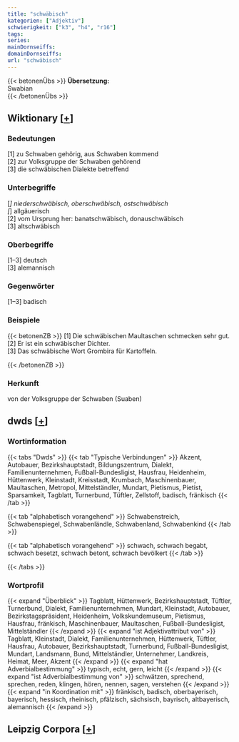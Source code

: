```yaml
---
title: "schwäbisch"
kategorien: ["Adjektiv"]
schwierigkeit: ["k3", "h4", "r16"]
tags:
series:
mainDornseiffs:
domainDornseiffs:
url: "schwäbisch"
---
```


{{< betonenÜbs >}}
**Übersetzung:**  
Swabian  
{{< /betonenÜbs >}}

## Wiktionary [[+](https://de.wiktionary.org/wiki/schwäbisch)]

### Bedeutungen
[1] zu Schwaben gehörig, aus Schwaben kommend  
[2] zur Volksgruppe der Schwaben gehörend  
[3] die schwäbischen Dialekte betreffend  

### Unterbegriffe
[*] niederschwäbisch, oberschwäbisch, ostschwäbisch  
[*] allgäuerisch  
[2] vom Ursprung her: banatschwäbisch, donauschwäbisch  
[3] altschwäbisch  

### Oberbegriffe
[1–3] deutsch  
[3] alemannisch  

### Gegenwörter
[1–3] badisch  

### Beispiele
{{< betonenZB >}}
[1] Die schwäbischen Maultaschen schmecken sehr gut.  
[2] Er ist ein schwäbischer Dichter.  
[3] Das schwäbische Wort Grombira für Kartoffeln.  

{{< /betonenZB >}}
### Herkunft
von der Volksgruppe der Schwaben (Suaben)  



## dwds [[+](https://www.dwds.de/wb/schwäbisch)]

### Wortinformation
{{< tabs "Dwds" >}}
{{< tab "Typische Verbindungen" >}}
Akzent, Autobauer, Bezirkshauptstadt, Bildungszentrum, Dialekt, Familienunternehmen, Fußball-Bundesligist, Hausfrau, Heidenheim, Hüttenwerk, Kleinstadt, Kreisstadt, Krumbach, Maschinenbauer, Maultaschen, Metropol, Mittelständler, Mundart, Pietismus, Pietist, Sparsamkeit, Tagblatt, Turnerbund, Tüftler, Zellstoff, badisch, fränkisch
{{< /tab >}}

{{< tab "alphabetisch vorangehend" >}}
Schwabenstreich, Schwabenspiegel, Schwabenländle, Schwabenland, Schwabenkind
{{< /tab >}}

{{< tab "alphabetisch vorangehend" >}}
schwach, schwach begabt, schwach besetzt, schwach betont, schwach bevölkert
{{< /tab >}}

{{< /tabs >}}

### Wortprofil
{{< expand "Überblick" >}} Tagblatt, Hüttenwerk, Bezirkshauptstadt, Tüftler, Turnerbund, Dialekt, Familienunternehmen, Mundart, Kleinstadt, Autobauer, Bezirkstagspräsident, Heidenheim, Volkskundemuseum, Pietismus, Hausfrau, fränkisch, Maschinenbauer, Maultaschen, Fußball-Bundesligist, Mittelständler {{< /expand >}}
{{< expand "ist Adjektivattribut von" >}} Tagblatt, Kleinstadt, Dialekt, Familienunternehmen, Hüttenwerk, Tüftler, Hausfrau, Autobauer, Bezirkshauptstadt, Turnerbund, Fußball-Bundesligist, Mundart, Landsmann, Bund, Mittelständler, Unternehmer, Landkreis, Heimat, Meer, Akzent {{< /expand >}}
{{< expand "hat Adverbialbestimmung" >}} typisch, echt, gern, leicht {{< /expand >}}
{{< expand "ist Adverbialbestimmung von" >}} schwätzen, sprechend, sprechen, reden, klingen, hören, nennen, sagen, verstehen {{< /expand >}}
{{< expand "in Koordination mit" >}} fränkisch, badisch, oberbayerisch, bayerisch, hessisch, rheinisch, pfälzisch, sächsisch, bayrisch, altbayerisch, alemannisch {{< /expand >}}

## Leipzig Corpora [[+](https://corpora.uni-leipzig.de/en/res?word=schwäbisch&corpusId=deu_newscrawl-public_2018)]

